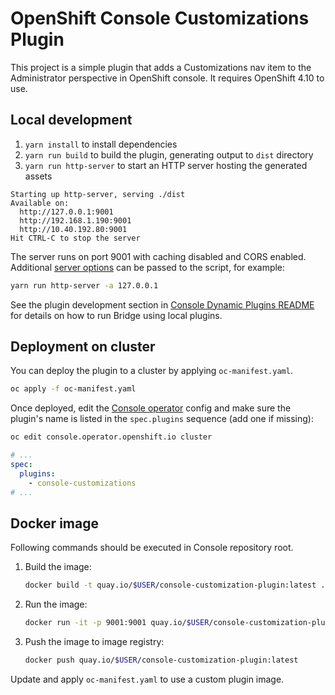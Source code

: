 # OpenShift Console Customizations Plugin

This project is a simple plugin that adds a Customizations nav item to the
Administrator perspective in OpenShift console. It requires OpenShift 4.10 to
use.

## Local development

1. `yarn install` to install dependencies
2. `yarn run build` to build the plugin, generating output to `dist` directory
3. `yarn run http-server` to start an HTTP server hosting the generated assets

```
Starting up http-server, serving ./dist
Available on:
  http://127.0.0.1:9001
  http://192.168.1.190:9001
  http://10.40.192.80:9001
Hit CTRL-C to stop the server
```

The server runs on port 9001 with caching disabled and CORS enabled. Additional
[server options](https://github.com/http-party/http-server#available-options) can be passed to
the script, for example:

```sh
yarn run http-server -a 127.0.0.1
```

See the plugin development section in
[Console Dynamic Plugins README](https://github.com/openshift/console/tree/master/frontend/packages/console-dynamic-plugin-sdk/README.md) for details
on how to run Bridge using local plugins.

## Deployment on cluster

You can deploy the plugin to a cluster by applying `oc-manifest.yaml`.

```sh
oc apply -f oc-manifest.yaml
```

Once deployed, edit the [Console
operator](https://github.com/openshift/console-operator) config and make sure
the plugin's name is listed in the `spec.plugins` sequence (add one if missing):

```sh
oc edit console.operator.openshift.io cluster
```

```yaml
# ...
spec:
  plugins:
    - console-customizations
# ...
```

## Docker image

Following commands should be executed in Console repository root.

1. Build the image:
   ```sh
   docker build -t quay.io/$USER/console-customization-plugin:latest .
   ```
2. Run the image:
   ```sh
   docker run -it -p 9001:9001 quay.io/$USER/console-customization-plugin:latest
   ```
3. Push the image to image registry:
   ```sh
   docker push quay.io/$USER/console-customization-plugin:latest
   ```

Update and apply `oc-manifest.yaml` to use a custom plugin image.
